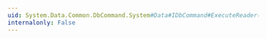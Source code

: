 ```yaml
---
uid: System.Data.Common.DbCommand.System#Data#IDbCommand#ExecuteReader(System.Data.CommandBehavior)
internalonly: False
---
```

